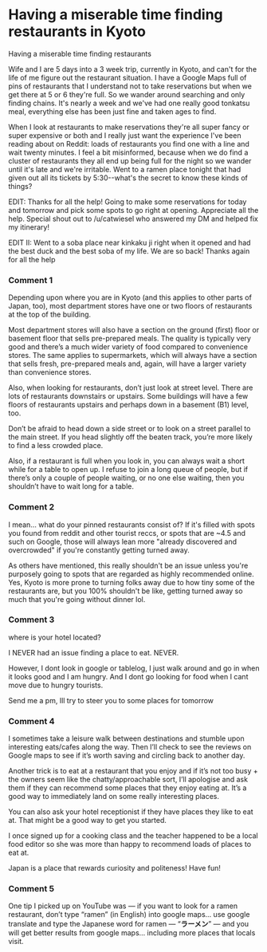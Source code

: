 # Having a miserable time finding restaurants in Kyoto

Having a miserable time finding restaurants

Wife and I are 5 days into a 3 week trip, currently in Kyoto, and can't for the life of me figure out the restaurant situation. I have a Google Maps full of pins of restaurants that I understand not to take reservations but when we get there at 5 or 6 they're full. So we wander around searching and only finding chains. It's nearly a week and we've had one really good tonkatsu meal, everything else has been just fine and taken ages to find.

When I look at restaurants to make reservations they're all super fancy or super expensive or both and I really just want the experience I've been reading about on Reddit: loads of restaurants you find one with a line and wait twenty minutes. I feel a bit misinformed, because when we do find a cluster of restaurants they all end up being full for the night so we wander until it's late and we're irritable. Went to a ramen place tonight that had given out all its tickets by 5:30--what's the secret to know these kinds of things?

EDIT: Thanks for all the help! Going to make some reservations for today and tomorrow and pick some spots to go right at opening. Appreciate all the help. Special shout out to /u/catwiesel who answered my DM and helped fix my itinerary!

EDIT II: Went to a soba place near kinkaku ji right when it opened and had the best duck and the best soba of my life. We are so back! Thanks again for all the help

### Comment 1

Depending upon where you are in Kyoto (and this applies to other parts of Japan, too), most department stores have one or two floors of restaurants at the top of the building.

Most department stores will also have a section on the ground (first) floor or basement floor that sells pre-prepared meals. The quality is typically very good and there’s a much wider variety of food compared to convenience stores. The same applies to supermarkets, which will always have a section that sells fresh, pre-prepared meals and, again, will have a larger variety than convenience stores.

Also, when looking for restaurants, don’t just look at street level. There are lots of restaurants downstairs or upstairs. Some buildings will have a few floors of restaurants upstairs and perhaps down in a basement (B1) level, too. 

Don’t be afraid to head down a side street or to look on a street parallel to the main street. If you head slightly off the beaten track, you’re more likely to find a less crowded place.

Also, if a restaurant is full when you look in, you can always wait a short while for a table to open up. I refuse to join a long queue of people, but if there’s only a couple of people waiting, or no one else waiting, then you shouldn’t have to wait long for a table.

### Comment 2

I mean... what do your pinned restaurants consist of? If it's filled with spots you found from reddit and other tourist reccs, or spots that are \~4.5 and such on Google, those will always lean more "already discovered and overcrowded" if you're constantly getting turned away. 

As others have mentioned, this really shouldn't be an issue unless you're purposely going to spots that are regarded as highly recommended online. Yes, Kyoto is more prone to turning folks away due to how tiny some of the restaurants are, but you 100% shouldn't be like, getting turned away so much that you're going without dinner lol.

### Comment 3

where is your hotel located?

I NEVER had an issue finding a place to eat. NEVER.

However, I dont look in google or tablelog, I just walk around and go in when it looks good and I am hungry. And I dont go looking for food when I cant move due to hungry tourists.

Send me a pm, Ill try to steer you to some places for tomorrow

### Comment 4

I sometimes take a leisure walk between destinations and stumble upon interesting eats/cafes along the way. Then I’ll check to see the reviews on Google maps to see if it’s worth saving and circling back to another day.

Another trick is to eat at a restaurant that you enjoy and if it’s not too busy + the owners seem like the chatty/approachable sort, I’ll apologise and ask them if they can recommend some places that they enjoy eating at. It’s a good way to immediately land on some really interesting places. 

You can also ask your hotel receptionist if they have places they like to eat at. That might be a good way to get you started.

I once signed up for a cooking class and the teacher happened to be a local food editor so she was more than happy to recommend loads of places to eat at.

Japan is a place that rewards curiosity and politeness! Have fun!

### Comment 5

One tip I picked up on YouTube was — if you want to look for a ramen restaurant, don’t type “ramen” (in English) into google maps… use google translate and type the Japanese word for ramen — “**ラーメン**” — and you will get better results from google maps… including more places that locals visit.

